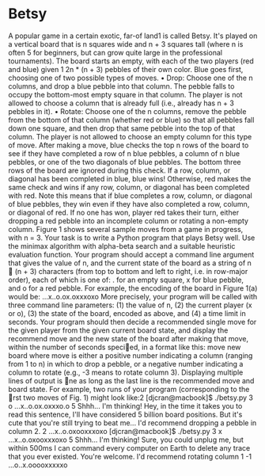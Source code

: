 # Betsy

A popular game in a certain exotic, far-of land1 is called Betsy. It's played on a vertical board that is
n squares wide and n + 3 squares tall (where n is often 5 for beginners, but can grow quite large in the
professional tournaments). The board starts an empty, with each of the two players (red and blue) given
1
2n * (n + 3) pebbles of their own color. Blue goes first, choosing one of two possible types of moves.
• Drop: Choose one of the n columns, and drop a blue pebble into that column. The pebble falls to
occupy the bottom-most empty square in that column. The player is not allowed to choose a column
that is already full (i.e., already has n + 3 pebbles in it).
• Rotate: Choose one of the n columns, remove the pebble from the bottom of that column (whether
red or blue) so that all pebbles fall down one square, and then drop that same pebble into the top of
that column. The player is not allowed to choose an empty column for this type of move.
After making a move, blue checks the top n rows of the board to see if they have completed a row of n blue
pebbles, a column of n blue pebbles, or one of the two diagonals of blue pebbles. The bottom three rows
of the board are ignored during this check. If a row, column, or diagonal has been completed in blue, blue
wins! Otherwise, red makes the same check and wins if any row, column, or diagonal has been completed
with red. Note this means that if blue completes a row, column, or diagonal of blue pebbles, they win even
if they have also completed a row, column, or diagonal of red. If no one has won, player red takes their turn,
either dropping a red pebble into an incomplete column or rotating a non-empty column. Figure 1 shows
several sample moves from a game in progress, with n = 3.
Your task is to write a Python program that plays Betsy well. Use the minimax algorithm with alpha-beta
search and a suitable heuristic evaluation function.
Your program should accept a command line argument that gives the value of n, and the current state of the
board as a string of n  (n + 3) characters (from top to bottom and left to right, i.e. in row-major order),
each of which is one of: . for an empty square, x for blue pebble, and o for a red pebble. For example, the
encoding of the board in Figure 1(a) would be:
...x..o.ox.oxxxoxo
More precisely, your program will be called with three command line parameters: (1) the value of n, (2) the
current player (x or o), (3) the state of the board, encoded as above, and (4) a time limit in seconds. Your
program should then decide a recommended single move for the given player from the given current board
state, and display the recommend move and the new state of the board after making that move, within the
number of seconds specied, in a format like this:
move new board
where move is either a positive number indicating a column (ranging from 1 to n) in which to drop a pebble,
or a negative number indicating a column to rotate (e.g., -3 means to rotate column 3). Displaying multiple
lines of output is ne as long as the last line is the recommended move and board state.
For example, two runs of your program (corresponding to the rst two moves of Fig. 1) might look like:2
[djcran@macbook]$ ./betsy.py 3 o ...x..o.ox.oxxxo.o 5
Shhh... I'm thinking!
Hey, in the time it takes you to read this sentence, I'll have considered
5 billion board positions. But it's cute that you're still trying to beat me...
I'd recommend dropping a pebble in column 2.
2 ...x..o.oxooxxxoxo
[djcran@macbook]$ ./betsy.py 3 x ...x..o.oxooxxxoxo 5
Shhh... I'm thinking!
Sure, you could unplug me, but within 500ms I can command every computer on Earth
to delete any trace that you ever existed. You're welcome.
I'd recommend rotating column 1
-1 ...o..x.ooooxxxxxo
